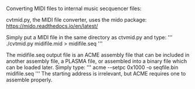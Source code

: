 Converting MIDI files to internal music secquencer files:

cvtmid.py, the MIDI file converter, uses the mido package: https://mido.readthedocs.io/en/latest/

Simply put a MIDI file in the same directory as ctvmid.py and type:
'''
./cvtmid.py midifile.mid > midifile.seq
'''

The midifile.seq output file is an ACME assembly file that can be included in another assembly file, a PLASMA file, or assembled into a binary file which can be loaded later. Simply type:
'''
acme --setpc 0x1000 -o seqfile.bin midifile.seq
'''
The starting address is irrelevant, but ACME requires one to assemble properly.

